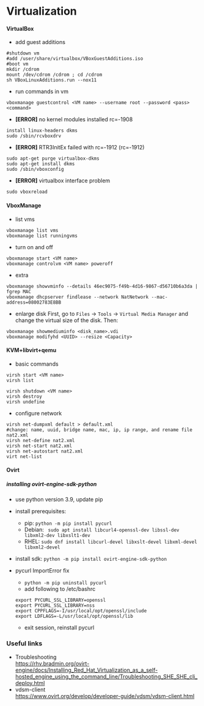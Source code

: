 # Virtualization
#### VirtualBox
* add guest additions  
```
#shutdown vm  
#add /user/share/virtualbox/VBoxGuestAdditions.iso  
#boot vm  
mkdir /cdrom  
mount /dev/cdrom /cdrom ; cd /cdrom  
sh VBoxLinuxAdditions.run --nox11 
```

* run commands in vm  
```
vboxmanage guestcontrol <VM name> --username root --password <pass> <command>
```

* **\[ERROR\]** no kernel modules installed rc=-1908  
```
install linux-headers dkms  
sudo /sbin/rcvboxdrv  
```

* **\[ERROR\]** RTR3InitEx failed with rc=-1912 (rc=-1912)  
```
sudo apt-get purge virtualbox-dkms
sudo apt-get install dkms  
sudo /sbin/vboxconfig
```

* **\[ERROR\]** virtualbox interface problem  
```
sudo vboxreload
```


#### VboxManage
* list vms
```
vboxmanage list vms
vboxmanage list runningvms
```

* turn on and off
```
vboxmanage start <VM name>
vboxmanage controlvm <VM name> poweroff
```

* extra
```
vboxmanage showvminfo --details 46ec9075-f49b-4d16-9867-d56710b6a3da | fgrep MAC
vboxmanage dhcpserver findlease --network NatNetwork --mac-address=08002783E8BB
```

* enlarge disk
First, go to `Files` -> `Tools` -> `Virtual Media Manager` 
and change the virtual size of the disk. Then:
```
vboxmanage showmediuminfo <disk_name>.vdi
vboxmanage modifyhd <UUID> --resize <Capacity>
```


#### KVM+libvirt+qemu
* basic commands 
```
virsh start <VM name>
virsh list

virsh shutdown <VM name>
virsh destroy 
virsh undefine 
```

* configure network 
```
virsh net-dumpxml default > default.xml
#change: name, uuid, bridge name, mac, ip, ip range, and rename file nat2.xml
virsh net-define nat2.xml
virsh net-start nat2.xml
virsh net-autostart nat2.xml
virt net-list
```

#### Ovirt
##### installing ovirt-engine-sdk-python
* use python version 3.9, update pip
* install prerequisites:
    * pip: ```python -m pip install pycurl```
    * Debian: ``` sudo apt install libcurl4-openssl-dev libssl-dev libxml2-dev libxslt1-dev```
    * RHEL: ```sudo dnf install libcurl-devel libxslt-devel libxml-devel libxml2-devel```
* install sdk: ```python -m pip install ovirt-engine-sdk-python```

* pycurl ImportError fix
    * ```python -m pip uninstall pycurl```
    * add following to /etc/bashrc
    ```
    export PYCURL_SSL_LIBRARY=openssl
    export PYCURL_SSL_LIBRARY=nss
    export CPPFLAGS=-I/usr/local/opt/openssl/include
    export LDFLAGS=-L/usr/local/opt/openssl/lib
    ```
    * exit session, reinstall pycurl

### Useful links
* Troubleshooting  
https://rhv.bradmin.org/ovirt-engine/docs/Installing_Red_Hat_Virtualization_as_a_self-hosted_engine_using_the_command_line/Troubleshooting_SHE_SHE_cli_deploy.html
* vdsm-client  
https://www.ovirt.org/develop/developer-guide/vdsm/vdsm-client.html

